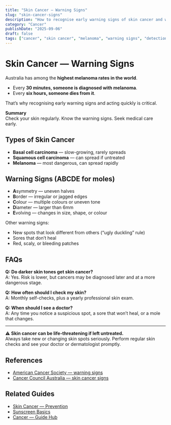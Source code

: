 ```yaml
---
title: "Skin Cancer — Warning Signs"
slug: "skin-cancer-signs"
description: "How to recognise early warning signs of skin cancer and when to seek medical care."
category: "Cancer"
publishDate: "2025-09-06"
draft: false
tags: ["cancer", "skin cancer", "melanoma", "warning signs", "detection", "patientguide"]
---
```


# Skin Cancer — Warning Signs

Australia has among the **highest melanoma rates in the world**.  
- Every **30 minutes, someone is diagnosed with melanoma**.  
- Every **six hours, someone dies from it**.  

That’s why recognising early warning signs and acting quickly is critical.  

**Summary**  
Check your skin regularly. Know the warning signs. Seek medical care early.  

## Types of Skin Cancer
- **Basal cell carcinoma** — slow-growing, rarely spreads  
- **Squamous cell carcinoma** — can spread if untreated  
- **Melanoma** — most dangerous, can spread rapidly  

## Warning Signs (ABCDE for moles)
- **A**symmetry — uneven halves  
- **B**order — irregular or jagged edges  
- **C**olour — multiple colours or uneven tone  
- **D**iameter — larger than 6mm  
- **E**volving — changes in size, shape, or colour  

Other warning signs:  
- New spots that look different from others (“ugly duckling” rule)  
- Sores that don’t heal  
- Red, scaly, or bleeding patches  

## FAQs
**Q: Do darker skin tones get skin cancer?**  
A: Yes. Risk is lower, but cancers may be diagnosed later and at a more dangerous stage.  

**Q: How often should I check my skin?**  
A: Monthly self-checks, plus a yearly professional skin exam.  

**Q: When should I see a doctor?**  
A: Any time you notice a suspicious spot, a sore that won’t heal, or a mole that changes.  

---

⚠️ **Skin cancer can be life-threatening if left untreated.**  
Always take new or changing skin spots seriously. Perform regular skin checks and see your doctor or dermatologist promptly.  

## References
- [American Cancer Society — warning signs](https://www.cancer.org/)  
- [Cancer Council Australia — skin cancer signs](https://www.cancer.org.au/)  

## Related Guides
- [Skin Cancer — Prevention](/guides/skin-cancer-prevention)  
- [Sunscreen Basics](/guides/sunscreen-basics)  
- [Cancer — Guide Hub](/guides/cancer/)  
